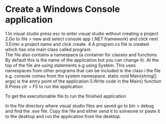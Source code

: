 Create a Windows Console application
=====================================
1.In visual studio press esc to enter visual studio without creating a project
2.Go to file > new and select console app (.NET framework) and click next
3.Enter a project name and click create.
4.A program.cs file is created which has one main class called program.  
   The file also contains a namespace (a container for classes and functions.  By default this is the name of the application but you can change it). 
    At the top of the file are using statements e.g using System.  This uses namespaces from other programs that can be included in the class i the file e.g. console comes from the system namespace.
     static void Main(string[] args) is the entry point of the application
5.Write code in the Main() function
6.Press ctr + F5 to run the application

To get the executionable file to run the finished application

In the file directory where visual studio files are saved go to bin > debug and find the .exe file.  Copy the file and either send it to someone or paste it to the desktop and run the application from the desktop.
